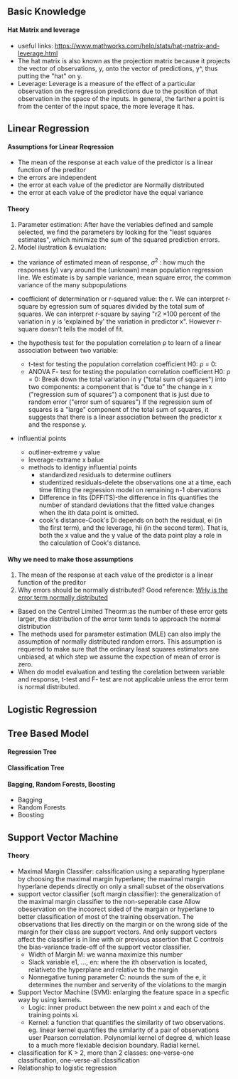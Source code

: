 ## Basic Knowledge
#### Hat Matrix and leverage
- useful links: https://www.mathworks.com/help/stats/hat-matrix-and-leverage.html
- The hat matrix is also known as the projection matrix because it projects the vector of observations, y, onto the vector of predictions, y^, thus putting the "hat" on y. 
- Leverage: Leverage is a measure of the effect of a particular observation on the regression predictions due to the position of that observation in the space of the inputs.
In general, the farther a point is from the center of the input space, the more leverage it has. 
## Linear Regression

#### Assumptions for Linear Reqression
- The mean of the response at each value of the predictor is a linear function of the preditor
- the errors are independent
- the error at each value of the predictor are Normally distributed
- the error at each value of the predictor have the equal variance

#### Theory 
1. Parameter estimation: After have the veriables defined and sample selected, we find the parameters by looking for the "least squares estimates", which minimize the sum of the squared prediction errors.
2. Model ilustration & evualation: 
- the variance of estimated mean of response, $\sigma^2$ : how much the responses (y) vary around the (unknown) mean population regression line. We estimate is by sample variance, mean square error, the common variance of the many subpopulations

- coefficient of determination or r-squared value: the r. We can interpret r-square by egression sum of squares divided by the total sum of squares. We can interpret r-square by saying "r2 ×100 percent of the variation in y is 'explained by' the variation in predictor x". However r-square doesn't tells the model of fit.

- the hypothesis test for the population correlation ρ to learn of a linear association between two variable: 
  - t-test for testing the population correlation coefficient H0: ρ = 0:
  - ANOVA F- test for testing the population correlation coefficient H0: ρ = 0:
Break down the total variation in y ("total sum of squares") into two components:
a component that is "due to" the change in x ("regression sum of squares")
a component that is just due to random error ("error sum of squares")
If the regression sum of squares is a "large" component of the total sum of squares, it suggests that there is a linear association between the predictor x and the response y.

- influential points
  - outliner-extreme y value
  - leverage-extrame x balue
  - methods to identigy influential points
    - standardized residuals to determine outliners
    - studentized residuals-delete the observations one at a time, each time fitting the regression model on remaining n-1 obervations
    - Difference in fits (DFFITS)-the difference in fits quantifies the number of standard deviations that the fitted value changes when the ith data point is omitted.
    - cook's distance-Cook's Di depends on both the residual, ei (in the first term), and the leverage, hii (in the second term). That is, both the x value and the y value of the data point play a role in the calculation of Cook's distance.

#### Why we need to make those assumptions
1.  The mean of the response at each value of the predictor is a linear function of the preditor
2.  Why errors should be normally distributed?
Good reference:
[WHy is the error term normally distributed](https://www.quora.com/Why-is-the-error-term-normally-distributed)
- Based on the Centrel Limited Theorm:as the number of these error gets larger, the distribution of the error term tends to approach the normal distribution 
- The methods used for parameter estimation (MLE) can also imply the assumption of normally distributed random errors. 
  This assumption is requered to make sure that the ordinary least squares estimators are unbiased, at which step we assume the expection of mean of error is zero.
- When do model evaluation and testing the corelation between variable and response, t-test and F- test are not applicable unless the error term is normal distributed.

## Logistic Regression

## Tree Based Model

#### Regression Tree
#### Classification Tree
#### Bagging, Random Forests, Boosting
- Bagging
- Random Forests
- Boosting

## Support Vector Machine
#### Theory
- Maximal Margin Classifer: calssification using a separating hyperplane by choosing the maximal margin hyperlane; the maximal margin hyperlane depends directly on only a small subset of the observations
- support vector classifier (soft margin classifier): the generalization of the maximal margin classifier to the non-seperable case
  Allow obeservation on the incoorect sided of the margain or hyperlane to better classification of most of the training observation. The observations that lies directly on the margin or on the wrong side of the margin for their class are support vectors. And only support vectors affect the classifier is in line with oir previous assertion that C controls the bias-variance trade-off of the support vector classifier. 
   - Width of Margin M: we wanna maximize this number
   - Slack variable e1, ..., en: where the ith observation is located, relativeto the hyperplane and relative to the margin
   - Nonnegative tuning parameter C: nounds the sum of the e, it determines the number and serverity of the violations to the margin
- Support Vector Machine (SVM): enlarging the feature space in a specfic way by using kernels. 
   - Logic: inner product between the new point x and each of the training points xi.
   - Kernel: a function that quantifies the similarity of two observations. eg. linear kernel quantifies the similarity of a pair of observations user Pearson correlation. Polynomial kernel of degree d, which lease to a much more flexiable decision boundary. Radial kernel.
- classification for K > 2, more than 2 classes: one-verse-one classification, one-verse-all classification
- Relationship to logistic regression
